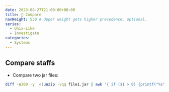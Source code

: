```yaml
---
date: 2023-08-27T21:00:00+08:00
title: 🚩 Compare
navWeight: 530 # Upper weight gets higher precedence, optional.
series:
  - Unix-Like
  - Investigate
categories:
  - Systems
---
```


## Compare staffs

* Compare two jar files:
```bash
diff -W200 -y  <(unzip -vqq file1.jar | awk '{ if ($1 > 0) {printf("%s\t%s\n", $1, $8)}}' | sort -k2) <(unzip -vqq  file2.jar | awk '{ if ($1 > 0) {printf("%s\t%s\n", $1, $8)}}' | sort -k2)
```		
 